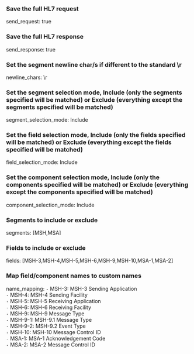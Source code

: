 ### Save the full HL7 request

send_request: true


### Save the full HL7 response

send_response: true


### Set the segment newline char/s if different to the standard \r

newline_chars: \r


### Set the segment selection mode, Include (only the segments specified will be matched) or Exclude (everything except the segments specified will be matched)

segment_selection_mode: Include


### Set the field selection mode, Include (only the fields specified will be matched) or Exclude (everything except the fields specified will be matched)

field_selection_mode: Include


### Set the component selection mode, Include (only the components specified will be matched) or Exclude (everything except the components specified will be matched)

component_selection_mode: Include


### Segments to include or exclude

segments: [MSH,MSA]


### Fields to include or exclude

fields: [MSH-3,MSH-4,MSH-5,MSH-6,MSH-9,MSH-10,MSA-1,MSA-2]


### Map field/component names to custom names

name_mapping:
  `-` MSH-3: MSH-3 Sending Application  
  `-` MSH-4: MSH-4 Sending Facility  
  `-` MSH-5: MSH-5 Receiving Application  
  `-` MSH-6: MSH-6 Receiving Facility  
  `-` MSH-9: MSH-9 Message Type  
  `-` MSH-9-1: MSH-9.1 Message Type  
  `-` MSH-9-2: MSH-9.2 Event Type  
  `-` MSH-10: MSH-10 Message Control ID  
  `-` MSA-1: MSA-1 Acknowledgement Code  
  `-` MSA-2: MSA-2 Message Control ID  

  